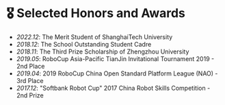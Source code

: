 # 🎖 Selected Honors and Awards

- *2022.12*: The Merit Student of ShanghaiTech University
- *2018.12*: The School Outstanding Student Cadre
- *2018.11*: The Third Prize Scholarship of Zhengzhou University
- *2019.05*: RoboCup Asia-Pacific TianJin Invitational Tournament 2019 - 2nd Place
- *2019.04*: 2019 RoboCup China Open Standard Platform League (NAO) - 3rd Place
- *2017.12*: "Softbank Robot Cup" 2017 China Robot Skills Competition - 2nd Prize